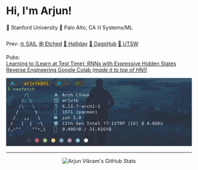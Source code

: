 # Hi, I'm Arjun!

🌲 Stanford University
📍 Palo Alto, CA
⛓️ Systems/ML

Prev:
[⛵ SAIL](https://ai.stanford.edu/)
[🕸️ Etched](https://etched.com)
[🏦 Halliday](https://halliday.xyz)
[🐾 DagsHub](https://dagshub.com)
[🧪 UTSW](https://www.rajaramlab.org/)

Pubs:  
[Learning to (Learn at Test Time): RNNs with Expressive Hidden States](https://arxiv.org/abs/2407.04620)  
[Reverse Engineering Google Colab *(made it to top of HN!)*](https://news.ycombinator.com/item?id=31851031)  

![](./neofetch.png)

<hr>

<p align="center">
  <img src="https://github-readme-stats-arjvik.vercel.app/api?username=arjvik&include_all_commits=true&count_private=true&show_icons=true&theme=ambient_gradient&border_radius=20&show=reviews,prs_merged&hide=contribs&hide_border=true" alt="Arjun Vikram's GitHub Stats"/>
</p>
